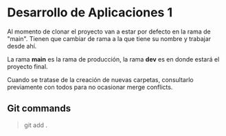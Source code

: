 # Desarrollo de Aplicaciones 1

Al momento de clonar el proyecto van a estar por defecto en la rama de "main". Tienen que cambiar de rama a la que tiene su nombre y trabajar desde ahí.

La rama **main** es la rama de producción, la rama **dev** es en donde estará el proyecto final. 

Cuando se tratase de la creación de nuevas carpetas, consultarlo previamente con todos para no ocasionar merge conflicts.

## Git commands

> git add .
> 